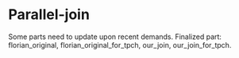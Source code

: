 # Parallel-join

Some parts need to update upon recent demands. Finalized part: florian_original, florian_original_for_tpch, our_join, our_join_for_tpch.